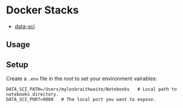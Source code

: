 # Docker Stacks

-    [data-sci](./data-sci/)

## Usage

## Setup

Create a `.env` file in the root to set your environment vairables:

```
DATA_SCI_PATH=/Users/mylesbraithwaite/Notebooks   # Local path to notebooks directory.
DATA_SCI_PORT=9000   # The local port you want to expose.
```
